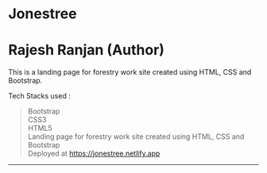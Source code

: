 # Jonestree

<h1>Rajesh Ranjan (Author)</h1>

This is a landing page for forestry work site created using HTML, CSS and Bootstrap.

Tech Stacks used :

> Bootstrap <br>
> CSS3 <br>
> HTML5 <br>
> Landing page for forestry work site created using HTML, CSS and Bootstrap <br>
> Deployed at https://jonestree.netlify.app <br>

---
